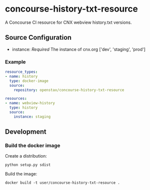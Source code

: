 # concourse-history-txt-resource

A Concourse CI resource for CNX webview history.txt versions.

## Source Configuration

* instance: _Required_ The instance of cnx.org ['dev', 'staging', 'prod']

### Example

```yaml
resource_types:
- name: history
  type: docker-image
  source:
    repository: openstax/concourse-history-txt-resource

resources:
- name: webview-history
  type: history
  source:
    instance: staging
```

## Development

### Build the docker image

Create a distribution:

`python setup.py sdist`

Build the image:

`docker build -t user/concourse-history-txt-resource .`


